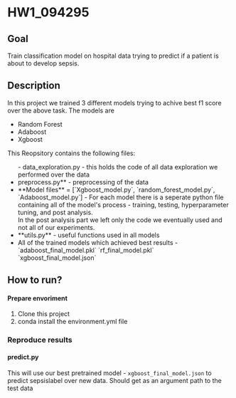 # HW1_094295

## Goal
Train classification model on hospital data trying to predict if a patient is about to develop sepsis.

## Description
In this project we trained 3 different models trying to achive best f1 score over the above task. 
The models are
<ul>
  <li> Random Forest  </li>
  <li> Adaboost </li>
  <li> Xgboost </li>
 </ul>
 This Reopsitory contains the following files:
 <ul>
  - data_exploration.py - this holds the code of all data exploration we performed over the data 
  <li> preprocess.py** - preprocessing of the data </li>
  <li> **Model files** = [`Xgboost_model.py`, `random_forest_model.py`, `Adaboost_model.py`] - For each model there is a seperate python file containing all of the model's process -
    training, testing, hyperparameter tuning, and post analysis.<br> In the post analysis part we left only the code we eventually used and not all of our experiments.
  </li>
  <li> **utils.py** - useful functions used in all models </li>
  <li> All of the trained models which achieved best results - `adaboost_final_model.pkl` `rf_final_model.pkl` `xgboost_final_model.json` </li>

 </ul>

## How to run?
#### Prepare envoriment
1. Clone this project
2. conda install the environment.yml file

### Reproduce results
#### predict.py
This will use our best pretrained model - `xgboost_final_model.json` to predict sepsislabel over new data.
Should get as an argument path to the test data
